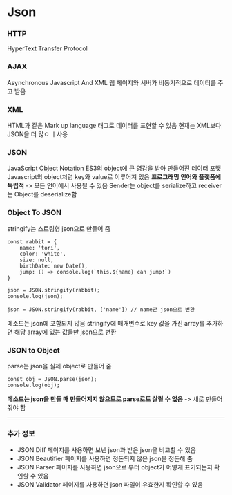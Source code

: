 # Json

### HTTP

HyperText Transfer Protocol

### AJAX

Asynchronous Javascript And XML
웹 페이지와 서버가 비동기적으로 데이터를 주고 받음

### XML

HTML과 같은 Mark up language
태그로 데이터를 표현할 수 있음
현재는 XML보다 JSON을 더 많ㅇ ㅣ사용

### JSON

JavaScript Object Notation
ES3의 object에 큰 영감을 받아 만들어진 데이터 포맷
Javascript의 object처럼 key와 value로 이루어져 있음
**프로그래밍 언어와 플랫폼에 독립적** -> 모든 언어에서 사용될 수 있음
Sender는 object를 serialize하고 receiver는 Object를 deserialize함

### Object To JSON

stringify는 스트링형 json으로 만들어 줌

```
const rabbit = {
    name: 'tori',
    color: 'white',
    size: null,
    birthDate: new Date(),
    jump: () => console.log(`this.${name} can jump!`)
}

json = JSON.stringify(rabbit);
console.log(json);

json = JSON.stringify(rabbit, ['name']) // name만 json으로 변환
```

메소드는 json에 포함되지 않음
stringify에 매개변수로 key 값을 가진 array를 추가하면 해당 array에 있는 값들만 json으로 변환

### JSON to Object

parse는 json을 실제 object로 만들어 줌

```
const obj = JSON.parse(json);
console.log(obj);
```

**메소드는 json을 만들 때 만들어지지 않으므로 parse로도 살릴 수 없음** -> 새로 만들어줘야 함

<hr>

### 추가 정보

- JSON Diff 페이지를 사용하면 보낸 json과 받은 json을 비교할 수 있음
- JSON Beautifier 페이지를 사용하면 정돈되지 않은 json을 정돈해 줌
- JSON Parser 페이지를 사용하면 json으로 부터 object가 어떻게 표기되는지 확인할 수 있음
- JSON Validator 페이지를 사용하면 json 파일이 유효한지 확인할 수 있음
